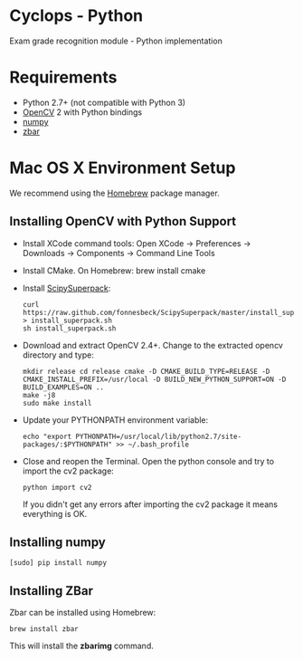 Cyclops - Python
================

Exam grade recognition module - Python implementation

# Requirements
- Python 2.7+ (not compatible with Python 3)
- [OpenCV](http://opencv.org) 2 with Python bindings
- [numpy](http://opencv.org)
- [zbar](http://zbar.sourceforge.net)

# Mac OS X Environment Setup

We recommend using the [Homebrew](http://brew.sh) package manager.

## Installing OpenCV with Python Support

-   Install XCode command tools: Open XCode -> Preferences -> Downloads -> Components -> Command Line Tools

-   Install CMake. On Homebrew: brew install cmake

-   Install [ScipySuperpack](https://github.com/fonnesbeck/ScipySuperpack): 

        curl https://raw.github.com/fonnesbeck/ScipySuperpack/master/install_superpack.sh > install_superpack.sh
        sh install_superpack.sh

-   Download and extract OpenCV 2.4+. Change to the extracted opencv directory and type:

        mkdir release cd release cmake -D CMAKE_BUILD_TYPE=RELEASE -D CMAKE_INSTALL_PREFIX=/usr/local -D BUILD_NEW_PYTHON_SUPPORT=ON -D BUILD_EXAMPLES=ON ..
        make -j8
        sudo make install

-   Update your PYTHONPATH environment variable:

        echo "export PYTHONPATH=/usr/local/lib/python2.7/site-packages/:$PYTHONPATH" >> ~/.bash_profile

-   Close and reopen the Terminal. Open the python console and try to import the cv2 package:

        python import cv2

    If you didn't get any errors after importing the cv2 package it means everything is OK.

## Installing numpy

    [sudo] pip install numpy

## Installing ZBar

Zbar can be installed using Homebrew:

    brew install zbar

This will install the **zbarimg** command.